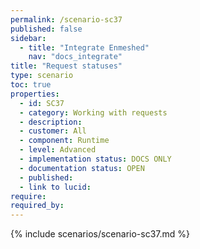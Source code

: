 ```yaml
---
permalink: /scenario-sc37
published: false
sidebar:
  - title: "Integrate Enmeshed"
    nav: "docs_integrate"
title: "Request statuses"
type: scenario
toc: true
properties:
  - id: SC37
  - category: Working with requests
  - description:
  - customer: All
  - component: Runtime
  - level: Advanced
  - implementation status: DOCS ONLY
  - documentation status: OPEN
  - published:
  - link to lucid:
require:
required_by:
---
```


{% include scenarios/scenario-sc37.md %}
